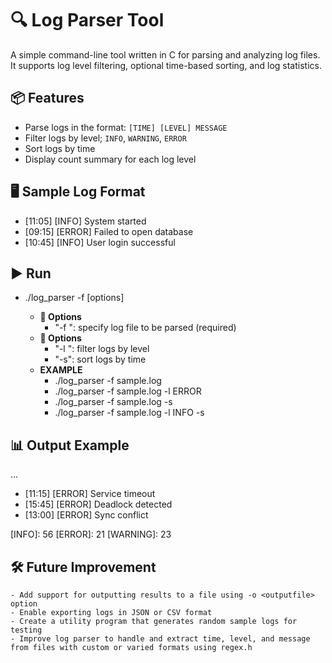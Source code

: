 # 🔍 Log Parser Tool

A simple command-line tool written in C for parsing and analyzing log files.  
It supports log level filtering, optional time-based sorting, and log statistics.

## 📦 Features

- Parse logs in the format: `[TIME] [LEVEL] MESSAGE`
- Filter logs by level; `INFO`, `WARNING`, `ERROR`
- Sort logs by time
- Display count summary for each log level

## 🖥️ Sample Log Format
- [11:05] [INFO] System started
- [09:15] [ERROR] Failed to open database
- [10:45] [INFO] User login successful

## ▶️ Run
- ./log_parser -f <filename> [options]
    - **📘 Options**
       - "-f <filename>": specify log file to be parsed (required)
    - **📘 Options**
       - "-l <level>": filter logs by level
       - "-s": sort logs by time 
    - **EXAMPLE**
        - ./log_parser -f sample.log
        - ./log_parser -f sample.log -l ERROR
        - ./log_parser -f sample.log -s
        - ./log_parser -f sample.log -l INFO -s

## 📊 Output Example
...
- [11:15] [ERROR] Service timeout
- [15:45] [ERROR] Deadlock detected
- [13:00] [ERROR] Sync conflict

[INFO]: 56      [ERROR]: 21     [WARNING]: 23

## 🛠️ Future Improvement
    - Add support for outputting results to a file using -o <outputfile> option
    - Enable exporting logs in JSON or CSV format
    - Create a utility program that generates random sample logs for testing
    - Improve log parser to handle and extract time, level, and message from files with custom or varied formats using regex.h
